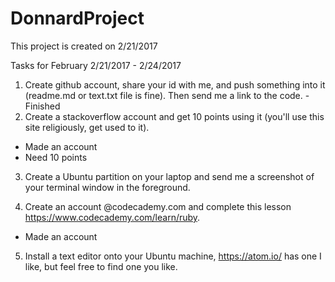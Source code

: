 # DonnardProject
This project is created on 2/21/2017

Tasks for February 2/21/2017 - 2/24/2017

1. Create github account, share your id with me, and push something into it (readme.md or text.txt file is fine). Then send me a link to the code. - Finished
2. Create a stackoverflow account and get 10 points using it (you'll use this site religiously, get used to it). 
  - Made an account
  - Need 10 points
3. Create a Ubuntu partition on your laptop and send me a screenshot of your terminal window in the foreground.

4. Create an account @codecademy.com and complete this lesson https://www.codecademy.com/learn/ruby.
  - Made an account
  
5. Install a text editor onto your Ubuntu machine, https://atom.io/ has one I like, but feel free to find one you like. 
